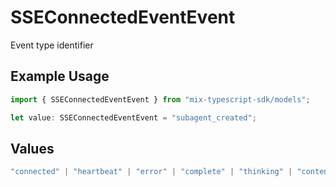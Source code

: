 # SSEConnectedEventEvent

Event type identifier

## Example Usage

```typescript
import { SSEConnectedEventEvent } from "mix-typescript-sdk/models";

let value: SSEConnectedEventEvent = "subagent_created";
```

## Values

```typescript
"connected" | "heartbeat" | "error" | "complete" | "thinking" | "content" | "tool" | "tool_parameter_delta" | "tool_execution_start" | "tool_execution_complete" | "permission" | "summarize" | "subagent_created" | "session_created" | "session_deleted"
```